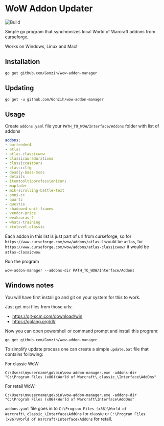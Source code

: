 # WoW Addon Updater

![Build](https://github.com/Gonzih/wow-addon-manager/workflows/CI/badge.svg)

Simple go program that synchronizes local World of Warcraft addons from curseforge.

Works on Windows, Linux and Mac!

## Installation

```
go get github.com/Gonzih/wow-addon-manager
```

## Updating

```
go get -u github.com/Gonzih/wow-addon-manager
```

## Usage

Create `addons.yaml` file your `PATH_TO_WOW/Interface/Addons` folder with list of addons

```addons.yaml
addons:
- bartender4
- atlas
- atlas-classicwow
- classicauradurations
- classiccastbars
- classiclfg
- deadly-boss-mods
- details
- itemtooltipprofessionicons
- mapfader
- mik-scrolling-battle-text
- omni-cc
- quartz
- questie
- shadowed-unit-frames
- vendor-price
- weakauras-2
- whats-training
- xtolevel-classic
```

Each addon in this list is just part of url from curseforge,
so for `https://www.curseforge.com/wow/addons/atlas` it would be `atlas`,
for `https://www.curseforge.com/wow/addons/atlas-classicwow/` it would be `atlas-classicwow`.

Run the program
```
wow-addon-manager --addons-dir PATH_TO_WOW/Interface/Addons
```

## Windows notes

You will have first install go and git on your system for this to work.

Just get msi files from those urls:
* https://git-scm.com/download/win
* https://golang.org/dl/

Now you can open powershell or command prompt and install this program:
```
go get github.com/Gonzih/wow-addon-manager
```

To simplify update process one can create a simple `update.bat` file that contains following:

For classic WoW:
```
C:\Users\myusername\go\bin\wow-addon-manager.exe -addons-dir "C:\Program Files (x86)\World of Warcraft\_classic_\Interface\AddOns"
```

For retail WoW:
```
C:\Users\myusername\go\bin\wow-addon-manager.exe -addons-dir "C:\Program Files (x86)\World of Warcraft\Interface\AddOns"
```

`addons.yaml` file goes in to `C:\Program Files (x86)\World of Warcraft\_classic_\Interface\AddOns` for classic or `C:\Program Files (x86)\World of Warcraft\Interface\AddOns` for retail.
